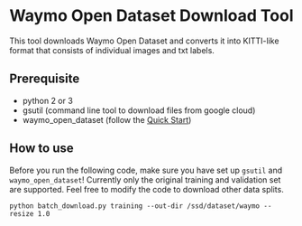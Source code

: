 # Waymo Open Dataset Download Tool

This tool downloads Waymo Open Dataset and converts it into KITTI-like format that consists of individual images and txt labels.

## Prerequisite

* python 2 or 3
* gsutil (command line tool to download files from google cloud)
* waymo_open_dataset (follow the [Quick Start]([https://github.com/waymo-research/waymo-open-dataset/blob/master/docs/quick_start.md](https://github.com/waymo-research/waymo-open-dataset/blob/master/docs/quick_start.md)))

## How to use

Before you run the following code, make sure you have set up `gsutil` and `waymo_open_dataset`! Currently only the original training and validation set are supported. Feel free to modify the code to download other data splits.

```
python batch_download.py training --out-dir /ssd/dataset/waymo --resize 1.0
```
